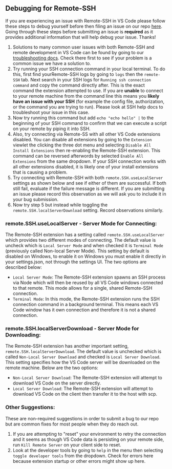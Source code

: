## Debugging for Remote-SSH

If you are experiencing an issue with Remote-SSH in VS Code please follow these steps to debug yourself before then filing an issue on our repo [here](https://github.com/microsoft/vscode-remote-release/issues/new/choose). Going through these steps before submitting an issue is **required** as it provides additional information that will help debug your issue. Thanks!

1.  Solutions to many common user issues with both Remote-SSH and remote development in VS Code can be found by going to our [troubleshooting docs](https://code.visualstudio.com/docs/remote/troubleshooting). Check there first to see if your problem is a common issue we have a solution to.
2.  Try running your SSH connection command in your local terminal. To do this, first find yourRemote-SSH logs by going to `logs` then the `remote-SSH` tab. Next search in your SSH logs for `Running ssh connection command` and copy the command directly after. This is the exact command the extension attempted to use. If you are **unable** to connect to your remote machine from the command line this means you **likely have an issue with your SSH** (for example the config file, authorization, or the command you are trying to run). Please look at SSH help docs to troubleshoot your issue in this case.
3.  Now try running this command but add `echo "echo hello" |` to the beginning of your SSH command to confirm that we can execute a script on your remote by piping it into SSH.
4.  Also, try connecting via Remote-SS with all other VS Code extensions disabled. You can disable all extensions by going to the `Extension` viewlet the clicking the three dot menu and selecting `Disable All Install Extensions` then re-enabling the Remote-SSH extension. This command can be reversed afterwords by selected `Enable All Extensions` from the same dropdown. If your SSH connection works with all other extensions disabled, it is likely one of your install extensions that is causing a problem.
5. Try connecting with Remote-SSH with both `remote.SSH.useLocalServer` settings as shown below and see if either of them are successful. If both still fail, evaluate if the failure message is different. If you are submitting an issue please record this observation as we will ask you to include it in your bug submission.
6. Now try step 5 but instead while toggling the  `remote.SSH.localServerDownload` setting. Record observations similarly.

### remote.SSH.useLocalServer - Server Mode for Connecting:
The Remote-SSH extension has a setting called `remote.SSH.useLocalServer` which provides two different modes of connecting. The default value is uncheck which is  `Local Server Mode` and when checked it is `Terminal Mode` (previously called Non-local Server Mode). This setting by default is disabled on Windows, to enable it on Windows you must enable it directly in your settings.json, not through the settings UI. The two options are described below:
- `Local Server Mode`: The Remote-SSH extension spawns an SSH process via Node which will then be reused by all VS Code windows connected to that remote. This mode allows for a single, shared Remote-SSH connection.
- `Terminal Mode`: In this mode, the Remote-SSH extension runs the SSH connection command in a background terminal. This means each VS Code window has it own connection and therefore it is not a shared connection.

### remote.SSH.localServerDownload - Server Mode for Downloading:
The Remote-SSH extension has another important setting, `remote.SSH.localServerDownload`. The default value is unchecked which is called `Non-Local Server Download` and checked is `Local Server Download`. This setting specifies how the VS Code server will be downloaded on the remote machine. Below are the two options:
- `Non-Local Server Download`: The Remote-SSH extension will attempt to download VS Code on the server directly. 
- `Local Server Download`: The Remote-SSH extension will attempt to download VS Code on the client then transfer it to the host with scp.


### Other Suggestions:
These are non-required suggestions in order to submit a bug to our repo but are common fixes for most people when they do reach out.
1.  If you are attempting to "reset" your environment to retry the connection and it seems as though VS Code data is persisting on your remote side, run `Kill Remote Server` on your client side to reset.
2.  Look at the developer tools by going to `help` in the menu then selecting `toggle developer tools` from the dropdown. Check for errors here because extension startup or other errors might show up here.